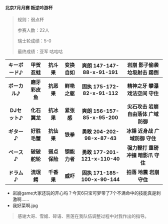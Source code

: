 #### 北京7月月赛 叛逆吟游杯

> 规则：弱点杯
> 
> 参赛人数：22人
> 
> 瑞士轮成绩：5-0
> 
> 最终成绩：亚军 咕咕咕

キーボード♪ | 甲贺忍蛙 | 抗斗果 | 变换自如 | 爽朗 147-147-88-x-91-191 | 岩崩 影子偷袭 垃圾射击 踢倒
:---: | :---: | :---: | :---: | :---: | :---:
**ボーカル♪** | **磨牙彩皮鱼**|**抗恶果**|**鲜艳之躯**|**固执 175-172-82-x-91-112**|**精神之牙 攀瀑 戏法空间 守住**
**DJセット♪** | **化石翼龙**|**抗冰果**|**紧张感**|**爽朗 156-157-85-x-95-200**|**尖石攻击 岩崩 自由落体 广域防御**
**ギター♪** | **好胜毛蟹**|**抗仙果**|**铁拳**|**勇敢 204-202-98-x-87-43**|**冰锤 近身战 广域防御 守住**
**ベース♪** | **破破舵轮**|**弱点保险**|**钢能力者**|**勇敢 177-201-121-x-110-40**|**强力鞭打 重磅冲撞 暗影爪 守住**
**ドラム♪** | **流氓鳄**|**千香果**|**威吓**|**固执 171-185-100-x-90-144**|**拍落 地震 岩崩 守住**

- 岩崩game大家还玩的开心吗？今天6只宝可梦带了7个不满命中的技能真是刺激啊……
- 我好菜啊.jpg

> 感谢大哥、雪姬、碎语、黑莲在我队伍调整过程中对我作出的指导。